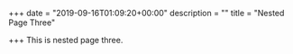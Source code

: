 +++
date = "2019-09-16T01:09:20+00:00"
description = ""
title = "Nested Page Three"

+++
This is nested page three.